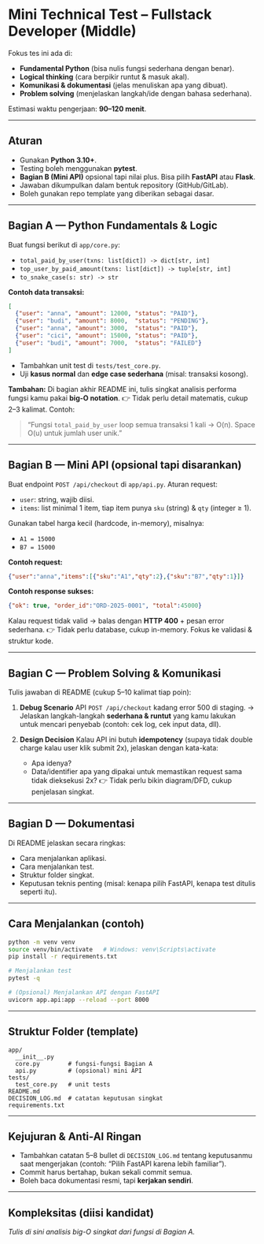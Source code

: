 # Mini Technical Test – Fullstack Developer (Middle)

Fokus tes ini ada di:

* **Fundamental Python** (bisa nulis fungsi sederhana dengan benar).
* **Logical thinking** (cara berpikir runtut & masuk akal).
* **Komunikasi & dokumentasi** (jelas menuliskan apa yang dibuat).
* **Problem solving** (menjelaskan langkah/ide dengan bahasa sederhana).

Estimasi waktu pengerjaan: **90–120 menit**.

---

## Aturan

* Gunakan **Python 3.10+**.
* Testing boleh menggunakan **pytest**.
* **Bagian B (Mini API)** opsional tapi nilai plus. Bisa pilih **FastAPI** atau **Flask**.
* Jawaban dikumpulkan dalam bentuk repository (GitHub/GitLab).
* Boleh gunakan repo template yang diberikan sebagai dasar.

---

## Bagian A — Python Fundamentals & Logic

Buat fungsi berikut di `app/core.py`:

* `total_paid_by_user(txns: list[dict]) -> dict[str, int]`
* `top_user_by_paid_amount(txns: list[dict]) -> tuple[str, int]`
* `to_snake_case(s: str) -> str`

**Contoh data transaksi:**

```json
[
  {"user": "anna", "amount": 12000, "status": "PAID"},
  {"user": "budi", "amount": 8000,  "status": "PENDING"},
  {"user": "anna", "amount": 3000,  "status": "PAID"},
  {"user": "cici", "amount": 15000, "status": "PAID"},
  {"user": "budi", "amount": 7000,  "status": "FAILED"}
]
```

* Tambahkan unit test di `tests/test_core.py`.
* Uji **kasus normal** dan **edge case sederhana** (misal: transaksi kosong).

**Tambahan:**
Di bagian akhir README ini, tulis singkat analisis performa fungsi kamu pakai **big-O notation**.
👉 Tidak perlu detail matematis, cukup 2–3 kalimat.
Contoh:

> “Fungsi `total_paid_by_user` loop semua transaksi 1 kali → O(n). Space O(u) untuk jumlah user unik.”

---

## Bagian B — Mini API (opsional tapi disarankan)

Buat endpoint `POST /api/checkout` di `app/api.py`.
Aturan request:

* `user`: string, wajib diisi.
* `items`: list minimal 1 item, tiap item punya `sku` (string) & `qty` (integer ≥ 1).

Gunakan tabel harga kecil (hardcode, in-memory), misalnya:

* `A1 = 15000`
* `B7 = 15000`

**Contoh request:**

```json
{"user":"anna","items":[{"sku":"A1","qty":2},{"sku":"B7","qty":1}]}
```

**Contoh response sukses:**

```json
{"ok": true, "order_id":"ORD-2025-0001", "total":45000}
```

Kalau request tidak valid → balas dengan **HTTP 400** + pesan error sederhana.
👉 Tidak perlu database, cukup in-memory. Fokus ke validasi & struktur kode.

---

## Bagian C — Problem Solving & Komunikasi

Tulis jawaban di README (cukup 5–10 kalimat tiap poin):

1. **Debug Scenario**
   API `POST /api/checkout` kadang error 500 di staging.
   → Jelaskan langkah-langkah **sederhana & runtut** yang kamu lakukan untuk mencari penyebab (contoh: cek log, cek input data, dll).

2. **Design Decision**
   Kalau API ini butuh **idempotency** (supaya tidak double charge kalau user klik submit 2x), jelaskan dengan kata-kata:

   * Apa idenya?
   * Data/identifier apa yang dipakai untuk memastikan request sama tidak dieksekusi 2x?
     👉 Tidak perlu bikin diagram/DFD, cukup penjelasan singkat.

---

## Bagian D — Dokumentasi

Di README jelaskan secara ringkas:

* Cara menjalankan aplikasi.
* Cara menjalankan test.
* Struktur folder singkat.
* Keputusan teknis penting (misal: kenapa pilih FastAPI, kenapa test ditulis seperti itu).

---

## Cara Menjalankan (contoh)

```bash
python -m venv venv
source venv/bin/activate   # Windows: venv\Scripts\activate
pip install -r requirements.txt

# Menjalankan test
pytest -q

# (Opsional) Menjalankan API dengan FastAPI
uvicorn app.api:app --reload --port 8000
```

---

## Struktur Folder (template)

```
app/
  __init__.py
  core.py        # fungsi-fungsi Bagian A
  api.py         # (opsional) mini API
tests/
  test_core.py   # unit tests
README.md
DECISION_LOG.md  # catatan keputusan singkat
requirements.txt
```

---

## Kejujuran & Anti-AI Ringan

* Tambahkan catatan 5–8 bullet di `DECISION_LOG.md` tentang keputusanmu saat mengerjakan (contoh: “Pilih FastAPI karena lebih familiar”).
* Commit harus bertahap, bukan sekali commit semua.
* Boleh baca dokumentasi resmi, tapi **kerjakan sendiri**.

---

## Kompleksitas (diisi kandidat)

*Tulis di sini analisis big-O singkat dari fungsi di Bagian A.*